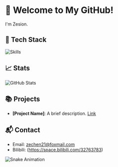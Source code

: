 # 👋 Welcome to My GitHub!
I'm Zesion.

## 🚀 Tech Stack
![Skills](https://skillicons.dev/icons?i=js,ts,html,css,vue,nodejs,java,spring)

## 📈 Stats
![GitHub Stats](https://github-readme-stats.vercel.app/api?username=zesion21&show_icons=true&theme=radical)

## 📚 Projects
- **[Project Name]**: A brief description. [Link](#)

## 📬 Contact
- Email: zechen21@foxmail.com
- Bilibili: (https://space.bilibili.com/32763783)

![Snake Animation](dist/github-contribution-grid-snake.svg)

<!--
**zesion21/zesion21** is a ✨ _special_ ✨ repository because its `README.md` (this file) appears on your GitHub profile.

Here are some ideas to get you started:

- 🔭 I’m currently working on ...
- 🌱 I’m currently learning ...
- 👯 I’m looking to collaborate on ...
- 🤔 I’m looking for help with ...
- 💬 Ask me about ...
- 📫 How to reach me: ...
- 😄 Pronouns: ...
- ⚡ Fun fact: ...
-->
